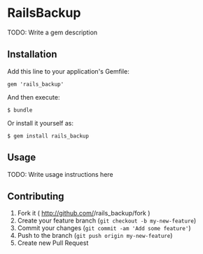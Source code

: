 # RailsBackup

TODO: Write a gem description

## Installation

Add this line to your application's Gemfile:

    gem 'rails_backup'

And then execute:

    $ bundle

Or install it yourself as:

    $ gem install rails_backup

## Usage

TODO: Write usage instructions here

## Contributing

1. Fork it ( http://github.com/<my-github-username>/rails_backup/fork )
2. Create your feature branch (`git checkout -b my-new-feature`)
3. Commit your changes (`git commit -am 'Add some feature'`)
4. Push to the branch (`git push origin my-new-feature`)
5. Create new Pull Request
